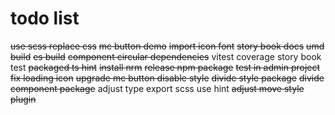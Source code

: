 # todo list

~~use scss replace css~~
~~mc button demo~~
~~import icon font~~
~~story book docs~~
~~umd build~~
~~es build~~
~~component circular dependencies~~
vitest coverage
story book test
~~packaged ts hint~~
~~install nrm~~
~~release npm package~~
~~test in admin project~~
~~fix loading icon~~
~~upgrade mc button disable style~~
~~divide style package~~
~~divide component package~~
adjust type export
scss use hint
~~adjust move style plugin~~
